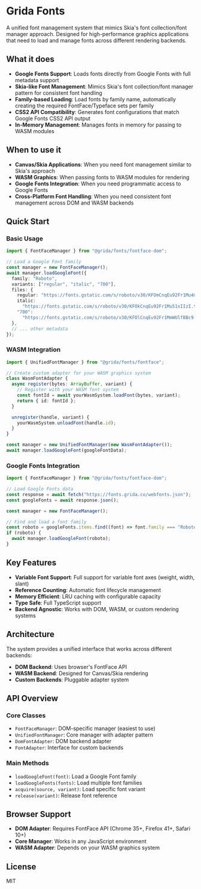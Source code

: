 # Grida Fonts

A unified font management system that mimics Skia's font collection/font manager approach. Designed for high-performance graphics applications that need to load and manage fonts across different rendering backends.

## What it does

- **Google Fonts Support**: Loads fonts directly from Google Fonts with full metadata support
- **Skia-like Font Management**: Mimics Skia's font collection/font manager pattern for consistent font handling
- **Family-based Loading**: Load fonts by family name, automatically creating the required FontFace/Typeface sets per family
- **CSS2 API Compatibility**: Generates font configurations that match Google Fonts CSS2 API output
- **In-Memory Management**: Manages fonts in memory for passing to WASM modules

## When to use it

- **Canvas/Skia Applications**: When you need font management similar to Skia's approach
- **WASM Graphics**: When passing fonts to WASM modules for rendering
- **Google Fonts Integration**: When you need programmatic access to Google Fonts
- **Cross-Platform Font Handling**: When you need consistent font management across DOM and WASM backends

## Quick Start

### Basic Usage

```typescript
import { FontFaceManager } from "@grida/fonts/fontface-dom";

// Load a Google Font family
const manager = new FontFaceManager();
await manager.loadGoogleFont({
  family: "Roboto",
  variants: ["regular", "italic", "700"],
  files: {
    regular: "https://fonts.gstatic.com/s/roboto/v30/KFOmCnqEu92Fr1Mu4mxK.ttf",
    italic:
      "https://fonts.gstatic.com/s/roboto/v30/KFOkCnqEu92Fr1Mu51xIIzI.ttf",
    "700":
      "https://fonts.gstatic.com/s/roboto/v30/KFOlCnqEu92Fr1MmWUlfBBc9.ttf",
  },
  // ... other metadata
});
```

### WASM Integration

```typescript
import { UnifiedFontManager } from "@grida/fonts/fontface";

// Create custom adapter for your WASM graphics system
class WasmFontAdapter {
  async register(bytes: ArrayBuffer, variant) {
    // Register with your WASM font system
    const fontId = await yourWasmSystem.loadFont(bytes, variant);
    return { id: fontId };
  }

  unregister(handle, variant) {
    yourWasmSystem.unloadFont(handle.id);
  }
}

const manager = new UnifiedFontManager(new WasmFontAdapter());
await manager.loadGoogleFont(googleFontData);
```

### Google Fonts Integration

```typescript
import { FontFaceManager } from "@grida/fonts/fontface-dom";

// Load Google Fonts data
const response = await fetch("https://fonts.grida.co/webfonts.json");
const googleFonts = await response.json();

const manager = new FontFaceManager();

// Find and load a font family
const roboto = googleFonts.items.find((font) => font.family === "Roboto");
if (roboto) {
  await manager.loadGoogleFont(roboto);
}
```

## Key Features

- **Variable Font Support**: Full support for variable font axes (weight, width, slant)
- **Reference Counting**: Automatic font lifecycle management
- **Memory Efficient**: LRU caching with configurable capacity
- **Type Safe**: Full TypeScript support
- **Backend Agnostic**: Works with DOM, WASM, or custom rendering systems

## Architecture

The system provides a unified interface that works across different backends:

- **DOM Backend**: Uses browser's FontFace API
- **WASM Backend**: Designed for Canvas/Skia rendering
- **Custom Backends**: Pluggable adapter system

## API Overview

### Core Classes

- `FontFaceManager`: DOM-specific manager (easiest to use)
- `UnifiedFontManager`: Core manager with adapter pattern
- `DomFontAdapter`: DOM backend adapter
- `FontAdapter`: Interface for custom backends

### Main Methods

- `loadGoogleFont(font)`: Load a Google Font family
- `loadGoogleFonts(fonts)`: Load multiple font families
- `acquire(source, variant)`: Load specific font variant
- `release(variant)`: Release font reference

## Browser Support

- **DOM Adapter**: Requires FontFace API (Chrome 35+, Firefox 41+, Safari 10+)
- **Core Manager**: Works in any JavaScript environment
- **WASM Adapter**: Depends on your WASM graphics system

## License

MIT
